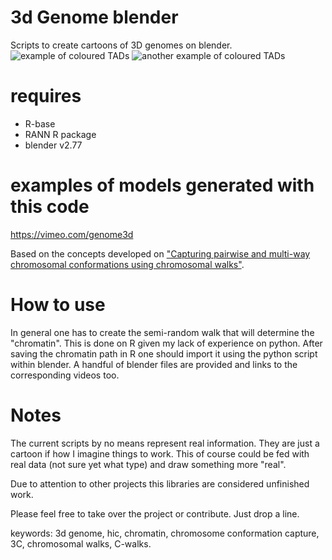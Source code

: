 # 3d Genome blender

Scripts to create cartoons of 3D genomes on blender.
![example of coloured TADs](http://i.cubeupload.com/LAXSWV.jpg)
![another example of coloured TADs](http://i.cubeupload.com/LyryNB.jpg)


# requires
- R-base
- RANN R package
- blender v2.77
# examples of models generated with this code
https://vimeo.com/genome3d

Based on the concepts developed on ["Capturing pairwise and multi-way chromosomal conformations using chromosomal walks"][cwalks].

[cwalks]: http://www.nature.com/nature/journal/v540/n7632/full/nature20158.html

# How to use
In general one has to create the semi-random walk that will determine the "chromatin". This is done on R given my lack of experience on python. After saving the chromatin path in R one should import it using the python script within blender. A handful of blender files are provided and links to the corresponding videos too.


# Notes
The current scripts by no means represent real information. They are just a cartoon if how I imagine things to work. This of course could be fed with real data (not sure yet what type) and draw something more "real".

Due to attention to other projects this libraries are considered unfinished work.

Please feel free to take over the project or contribute. Just drop a line.


keywords: 3d genome, hic, chromatin, chromosome conformation capture, 3C, chromosomal walks, C-walks.
